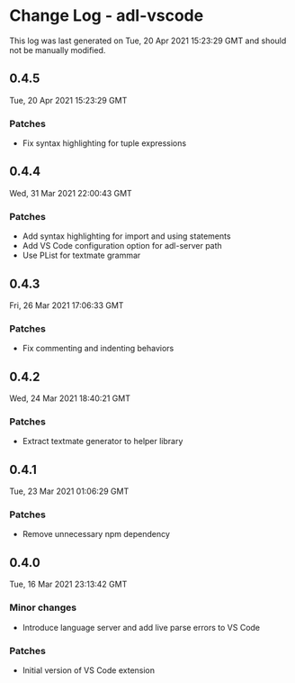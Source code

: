 # Change Log - adl-vscode

This log was last generated on Tue, 20 Apr 2021 15:23:29 GMT and should not be manually modified.

## 0.4.5
Tue, 20 Apr 2021 15:23:29 GMT

### Patches

- Fix syntax highlighting for tuple expressions

## 0.4.4
Wed, 31 Mar 2021 22:00:43 GMT

### Patches

- Add syntax highlighting for import and using statements
- Add VS Code configuration option for adl-server path
- Use PList for textmate grammar

## 0.4.3
Fri, 26 Mar 2021 17:06:33 GMT

### Patches

- Fix commenting and indenting behaviors

## 0.4.2
Wed, 24 Mar 2021 18:40:21 GMT

### Patches

- Extract textmate generator to helper library

## 0.4.1
Tue, 23 Mar 2021 01:06:29 GMT

### Patches

- Remove unnecessary npm dependency

## 0.4.0
Tue, 16 Mar 2021 23:13:42 GMT

### Minor changes

- Introduce language server and add live parse errors to VS Code

### Patches

- Initial version of VS Code extension

